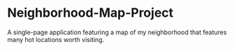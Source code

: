 # Neighborhood-Map-Project
A single-page application featuring a map of my neighborhood that features many hot locations worth visiting.
